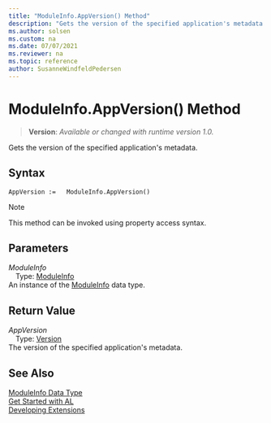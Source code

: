 ```yaml
---
title: "ModuleInfo.AppVersion() Method"
description: "Gets the version of the specified application's metadata."
ms.author: solsen
ms.custom: na
ms.date: 07/07/2021
ms.reviewer: na
ms.topic: reference
author: SusanneWindfeldPedersen
---
```

[//]: # (START>DO_NOT_EDIT)
[//]: # (IMPORTANT:Do not edit any of the content between here and the END>DO_NOT_EDIT.)
[//]: # (Any modifications should be made in the .xml files in the ModernDev repo.)
# ModuleInfo.AppVersion() Method
> **Version**: _Available or changed with runtime version 1.0._

Gets the version of the specified application's metadata.


## Syntax
```AL
AppVersion :=   ModuleInfo.AppVersion()
```
> [!NOTE]
> This method can be invoked using property access syntax.

## Parameters
*ModuleInfo*  
&emsp;Type: [ModuleInfo](moduleinfo-data-type.md)  
An instance of the [ModuleInfo](moduleinfo-data-type.md) data type.  

## Return Value
*AppVersion*  
&emsp;Type: [Version](../version/version-data-type.md)  
The version of the specified application's metadata.


[//]: # (IMPORTANT: END>DO_NOT_EDIT)
## See Also
[ModuleInfo Data Type](moduleinfo-data-type.md)  
[Get Started with AL](../../devenv-get-started.md)  
[Developing Extensions](../../devenv-dev-overview.md)